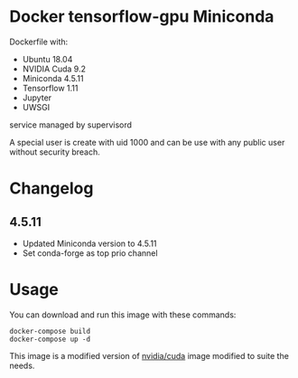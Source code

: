 # Docker tensorflow-gpu Miniconda

Dockerfile with:
- Ubuntu 18.04
- NVIDIA Cuda 9.2
- Miniconda 4.5.11
- Tensorflow 1.11
- Jupyter
- UWSGI

service managed by supervisord

A special user is create with uid 1000 and can be use with any public user without security breach.

# Changelog
## 4.5.11 
- Updated Miniconda version to 4.5.11
- Set conda-forge as top prio channel

# Usage

You can download and run this image with these commands:

```
docker-compose build
docker-compose up -d
```

This image is a modified version of [nvidia/cuda](https://gitlab.com/nvidia/cuda/blob/ubuntu18.04/9.2/base/Dockerfile) image modified to suite the needs.
